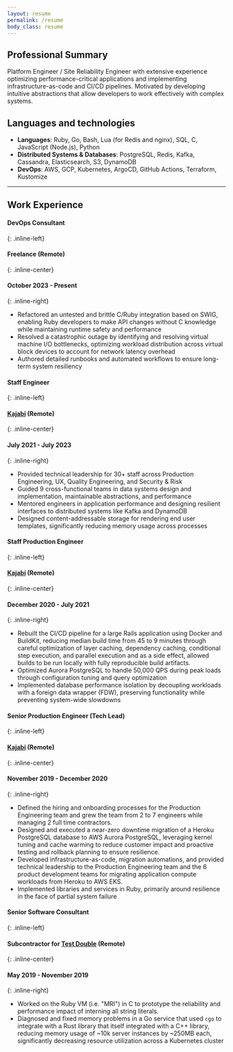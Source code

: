 ```yaml
---
layout: resume
permalink: /resume
body_class: resume
---
```


## Professional Summary

Platform Engineer / Site Reliability Engineer with extensive experience optimizing performance-critical applications and implementing infrastructure-as-code and CI/CD pipelines. Motivated by developing intuitive abstractions that allow developers to work effectively with complex systems.

## Languages and technologies

- **Languages**: Ruby, Go, Bash, Lua (for Redis and nginx), SQL, C, JavaScript (Node.js), Python
- **Distributed Systems & Databases**: PostgreSQL, Redis, Kafka, Cassandra, Elasticsearch, S3, DynamoDB
- **DevOps**: AWS, GCP, Kubernetes, ArgoCD, GitHub Actions, Terraform, Kustomize

<hr>

## Work Experience

#### DevOps Consultant
{: .inline-left}
#### Freelance&nbsp;(Remote)
{: .inline-center}
#### October 2023 - Present
{: .inline-right}

- Refactored an untested and brittle C/Ruby integration based on SWIG, enabling Ruby developers to make API changes without C knowledge while maintaining runtime safety and performance
- Resolved a catastrophic outage by identifying and resolving virtual machine I/O bottlenecks, optimizing workload distribution across virtual block devices to account for network latency overhead
- Authored detailed runbooks and automated workflows to ensure long-term system resiliency

#### Staff Engineer
{: .inline-left}
#### [Kajabi](https://kajabi.com)&nbsp;(Remote)
{: .inline-center}
#### July 2021 - July 2023
{: .inline-right}

- Provided technical leadership for 30+ staff across Production Engineering, UX, Quality Engineering, and Security & Risk
- Guided 9 cross-functional teams in data systems design and implementation, maintainable abstractions, and performance
- Mentored engineers in application performance and designing resilient interfaces to distributed systems like Kafka and DynamoDB
- Designed content-addressable storage for rendering end user templates, significantly reducing memory usage across processes

#### Staff Production Engineer
{: .inline-left}
#### [Kajabi](https://kajabi.com)&nbsp;(Remote)
{: .inline-center}
#### December 2020 - July 2021
{: .inline-right}

- Rebuilt the CI/CD pipeline for a large Rails application using Docker and BuildKit, reducing median build time from 45 to 9 minutes through careful optimization of layer caching, dependency caching, conditional step execution, and parallel execution and as a side effect, allowed builds to be run locally with fully reproducible build artifacts.
- Optimized Aurora PostgreSQL to handle 50,000 QPS during peak loads through configuration tuning and query optimization
- Implemented database performance isolation by decoupling workloads with a foreign data wrapper (FDW), preserving functionality while preventing system-wide slowdowns

#### Senior Production Engineer (Tech Lead)
{: .inline-left}
#### [Kajabi](https://kajabi.com)&nbsp;(Remote)
{: .inline-center}
#### November 2019 - December 2020
{: .inline-right}

- Defined the hiring and onboarding processes for the Production Engineering team and grew the team from 2 to 7 engineers while managing 2 full time contractors.
- Designed and executed a near-zero downtime migration of a Heroku PostgreSQL database to AWS Aurora PostgreSQL, leveraging kernel tuning and cache warming to reduce customer impact and proactive testing and rollback planning to ensure resilience.
- Developed infrastructure-as-code, migration automations, and provided technical leadership to the Production Engineering team and the 6 product development teams for migrating application compute workloads from Heroku to AWS EKS.
- Implemented libraries and services in Ruby, primarily around resilience in the face of partial system failure

<!-- <div class="new-page"></div> -->

#### Senior Software Consultant
{: .inline-left}
#### Subcontractor for [Test Double](https://testdouble.com)&nbsp;(Remote)
{: .inline-center}
#### May 2019 - November 2019
{: .inline-right}

- Worked on the Ruby VM (i.e. "MRI") in C to prototype the reliability and performance impact of interning all string literals.
- Diagnosed and fixed memory problems in a Go service that used `cgo` to integrate with a Rust library that itself integrated with a C++ library, reducing memory usage of ~10k server instances by ~250MB each, significantly decreasing resource utilization across a Kubernetes cluster
